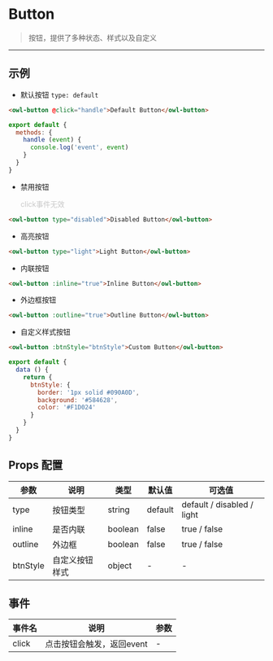 # Button

> 按钮，提供了多种状态、样式以及自定义

---

## 示例

* 默认按钮 `type: default`

```html
<owl-button @click="handle">Default Button</owl-button>
```

```js
export default {
  methods: {
    handle (event) {
      console.log('event', event)
    }
  }
}
```

* 禁用按钮 <p style="color: #C8C8C8;">click事件无效</p>

```html
<owl-button type="disabled">Disabled Button</owl-button>
```

* 高亮按钮

```html
<owl-button type="light">Light Button</owl-button>
```

* 内联按钮

```html
<owl-button :inline="true">Inline Button</owl-button>
```

* 外边框按钮

```html
<owl-button :outline="true">Outline Button</owl-button>
```

* 自定义样式按钮

```html
<owl-button :btnStyle="btnStyle">Custom Button</owl-button>
```

```js
export default {
  data () {
    return {
      btnStyle: {
        border: '1px solid #090A0D',
        background: '#584628',
        color: '#F1D024'
      }
    }
  }
}
```

## Props 配置

 参数 | 说明 | 类型 | 默认值 | 可选值
 --- | ---  | --- | --- | ---
 type | 按钮类型 | string | default | default / disabled / light
 inline | 是否内联 | boolean | false | true / false
 outline | 外边框 | boolean | false | true / false
 btnStyle | 自定义按钮样式 | object | - | -

## 事件

事件名 | 说明 | 参数
---- | --- | ---
click | 点击按钮会触发，返回event | -




